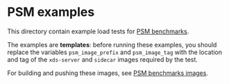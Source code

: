 # PSM examples

This directory contain example load tests for
[PSM benchmarks](../../../../README.md#psm-benchmarks).

The examples are **templates**: before running these examples, you should
replace the variables `psm_image_prefix` and `psm_image_tag` with the location
and tag of the `xds-server` and `sidecar` images required by the test.

For building and pushing these images, see
[PSM benchmarks images](../../../../doc/deployment.md#psm-benchmarks-images).
